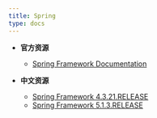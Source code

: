 ```yaml
---
title: Spring
type: docs
---
```



- **官方资源**
  - [Spring Framework Documentation](https://docs.spring.io/spring/docs/current/spring-framework-reference/)

  
- **中文资源**
  - [Spring  Framework 4.3.21.RELEASE](https://www.docs4dev.com/docs/zh/spring-framework/4.3.21.RELEASE/reference)
  - [Spring  Framework 5.1.3.RELEASE](https://www.docs4dev.com/docs/zh/spring-framework/5.1.3.RELEASE/reference)

